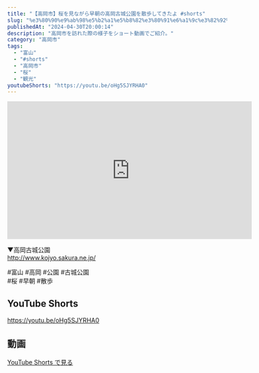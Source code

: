 ```yaml
---
title: "【高岡市】桜を見ながら早朝の高岡古城公園を散歩してきたよ #shorts"
slug: "%e3%80%90%e9%ab%98%e5%b2%a1%e5%b8%82%e3%80%91%e6%a1%9c%e3%82%92%e8%a6%8b%e3%81%aa%e3%81%8c%e3%82%89%e6%97%a9%e6%9c%9d%e3%81%ae%e9%ab%98%e5%b2%a1%e5%8f%a4%e5%9f%8e%e5%85%ac%e5%9c%92%e3%82%92%e6%95%a3"
publishedAt: "2024-04-30T20:00:14"
description: "高岡市を訪れた際の様子をショート動画でご紹介。"
category: "高岡市"
tags: 
  - "富山"
  - "#shorts"
  - "高岡市"
  - "桜"
  - "観光"
youtubeShorts: "https://youtu.be/oHg5SJYRHA0"
---
```


<iframe width="560" height="315" src="https://www.youtube.com/embed/KQA2YRjONtY" frameborder="0" allowfullscreen></iframe>

▼高岡古城公園<br />
http://www.kojyo.sakura.ne.jp/

#富山 #高岡 #公園 #古城公園<br />
#桜 #早朝 #散歩

## YouTube Shorts

https://youtu.be/oHg5SJYRHA0

## 動画

[YouTube Shorts で見る](https://youtu.be/oHg5SJYRHA0)

